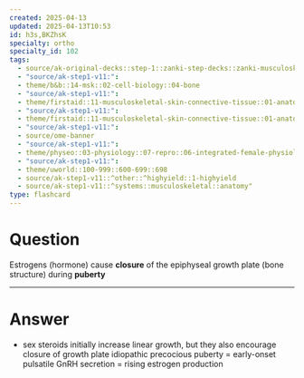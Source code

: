 ```yaml
---
created: 2025-04-13
updated: 2025-04-13T10:53
id: h3s,BKZhsK
specialty: ortho
specialty_id: 102
tags:
  - source/ak-original-decks::step-1::zanki-step-decks::zanki-musculoskeletal::musculoskeletal-anatomy/physio-(nutricionado)
  - "source/ak-step1-v11:": 
  - theme/b&b::14-msk::02-cell-biology::04-bone
  - "source/ak-step1-v11:": 
  - theme/firstaid::11-musculoskeletal-skin-connective-tissue::01-anatomy-&-physiology::19-cell-biology-of-bone
  - "source/ak-step1-v11:": 
  - theme/firstaid::11-musculoskeletal-skin-connective-tissue::01-anatomy-&-physiology::19-cell-biology-of-bone::estrogen
  - "source/ak-step1-v11:": 
  - source/ome-banner
  - "source/ak-step1-v11:": 
  - theme/physeo::03-physiology::07-repro::06-integrated-female-physiology
  - "source/ak-step1-v11:": 
  - theme/uworld::100-999::600-699::698
  - source/ak-step1-v11::^other::^highyield::1-highyield
  - source/ak-step1-v11::^systems::musculoskeletal::anatomy"
type: flashcard
---
```


# Question
Estrogens (hormone) cause **closure** of the epiphyseal growth plate (bone structure) during **puberty**

---

# Answer
- sex steroids initially increase linear growth, but they also encourage closure of growth plate  idiopathic precocious puberty = early-onset pulsatile GnRH secretion = rising estrogen production